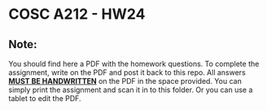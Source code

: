 # COSC A212 - HW24
## Note:
You should find here a PDF with the homework questions. To complete the assignment, write on the PDF and post it back to this repo. All answers <u><b>MUST BE HANDWRITTEN</b></u> on the PDF in the space provided. You can simply print the assignment and scan it in to this folder. Or you can use a tablet to edit the PDF.
